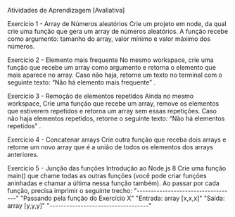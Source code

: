 
Atividades de Aprendizagem [Avaliativa]

Exercício 1 - Array de Números aleatórios
Crie um projeto em node, da qual crie uma função que gera um array de
números aleatórios. A função recebe como argumento: tamanho do array, valor
mínimo e valor máximo dos números.

Exercício 2 - Elemento mais frequente
No mesmo workspace, crie uma função que recebe um array como argumento
e retorna o elemento que mais aparece no array. Caso não haja, retorne um
texto no terminal com o seguinte texto: “Não há elemento mais frequente” .

Exercício 3 - Remoção de elementos repetidos
Ainda no mesmo workspace, Crie uma função que recebe um array, remove os
elementos que estiverem repetidos e retorna um array sem essas repetições.
Caso não haja elementos repetidos, retorne o seguinte texto: “Não há elementos
repetidos” .

Exercício 4 - Concatenar arrays
Crie outra função que receba dois arrays e retorne um novo array que é a união
de todos os elementos dos arrays anteriores.

Exercício 5 - Junção das funções
Introdução ao Node.js 8
Crie uma função main() que chame todas as outras funções (você pode criar
funções aninhadas e chamar a última nessa função também). Ao passar por
cada função, precisa imprimir o seguinte trecho:
"-----------------------------------"
"Passando pela função do Exercício X"
"Entrada: array [x,x,x]"
"Saída: array [y,y,y]"
"-----------------------------------"
